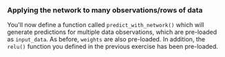 ### Applying the network to many observations/rows of data

You'll now define a function called `predict_with_network()` which will generate predictions for multiple data observations, which are pre-loaded as `input_data`. As before, `weights` are also pre-loaded. In addition, the `relu()` function you defined in the previous exercise has been pre-loaded.
